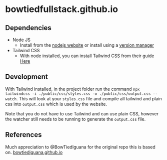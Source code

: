# bowtiedfullstack.github.io

## Dependencies

- Node JS
  - Install from the [nodejs website](https://nodejs.org/en) or install using a [version manager](https://www.geeksforgeeks.org/how-to-install-and-use-nvm-on-windows/#)
- Tailwind CSS
  - With node installed, you can install Tailwind CSS from their guide [Here](https://tailwindcss.com/docs/installation)
  

## Development

With Tailwind installed, in the project folder run the command `npx tailwindcss -i ./public/css/styles.css -o ./public/css/output.css --watch`. This will look at your `styles.css` file and compile all tailwind and plain css into `output.css` which is used by the website.

Note that you do not have to use Tailwind and can use plain CSS, however the watcher still needs to be running to generate the `output.css` file.

## References

Much appreciation to @BowTiedIguana for the original repo this is based on. [bowtiediguana.github.io](https://github.com/bowtiediguana/bowtiediguana.github.io)